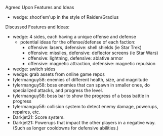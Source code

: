 Agreed Upon Features and Ideas
* wedge: shoot'em'up in the style of Raiden/Gradius

Discussed Features and Ideas:
* wedge: 4 sides, each having a unique offense and defense
  * potential ideas for the offense/defense of each faction:
    * offensive: lasers,              defensive: shell shields (ie Star Trek)
    * offensive: missiles,            defensive: deflector screens (ie Star Wars)
    * offensive: lightning,           defensive: ablative armor
    * offensive: magnetic attraction, defensive: magnetic repulsion
* wedge: switch sides
* wedge: grab assets from online game repos
* tylermanguy58: enemies of different health, size, and magnitude
* tylermanguy58: boss enemies that can spawn in smaller ones, do specialized attacks, and progress the level.
* tylermanguy58: boss bar to show the progress of a boss battle in progress
* tylermanguy58: collision system to detect enemy damage, powerups, repaires, etc.
* Darkjet21: Score system.
* Darkjet21: Powerups that impact the other players in a negative way. (Such as longer cooldowns for defensive abilities.)
  
